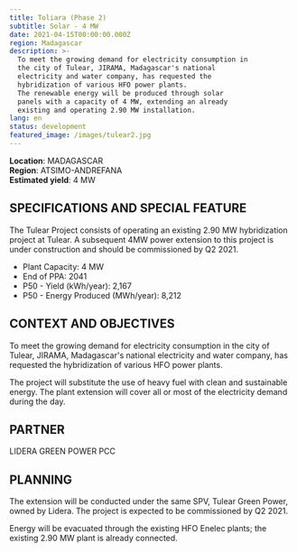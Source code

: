 ```yaml
---
title: Toliara (Phase 2)
subtitle: Solar - 4 MW
date: 2021-04-15T00:00:00.000Z
region: Madagascar
description: >-
  To meet the growing demand for electricity consumption in
  the city of Tulear, JIRAMA, Madagascar's national 
  electricity and water company, has requested the 
  hybridization of various HFO power plants. 
  The renewable energy will be produced through solar
  panels with a capacity of 4 MW, extending an already
  existing and operating 2.90 MW installation.
lang: en
status: development
featured_image: /images/tulear2.jpg
---
```

**Location**: MADAGASCAR<br>
**Region**: ATSIMO-ANDREFANA<br>
**Estimated yield**: 4 MW<br>

## SPECIFICATIONS AND SPECIAL FEATURE

The Tulear Project consists of operating an existing 2.90 MW hybridization project at Tulear. 
A subsequent 4MW power extension to this project is under construction and should be commissioned by Q2 2021.

* Plant Capacity: 4 MW
* End of PPA: 2041
* P50 - Yield (kWh/year): 2,167
* P50 - Energy Produced (MWh/year): 8,212

## CONTEXT AND OBJECTIVES

To meet the growing demand for electricity consumption in the city of Tulear, JIRAMA, Madagascar's national electricity and water company, has requested the hybridization of various HFO power plants. 

The project will substitute the use of heavy fuel with clean and sustainable energy. The plant extension will cover all or most of the electricity demand during the day. 

## PARTNER

LIDERA GREEN POWER PCC

## PLANNING

The extension will be conducted under the same SPV, Tulear Green Power, owned by Lidera. The project is expected to be commissioned by Q2 2021. 

Energy will be evacuated through the existing HFO Enelec plants; the existing 2.90 MW plant is already connected.

